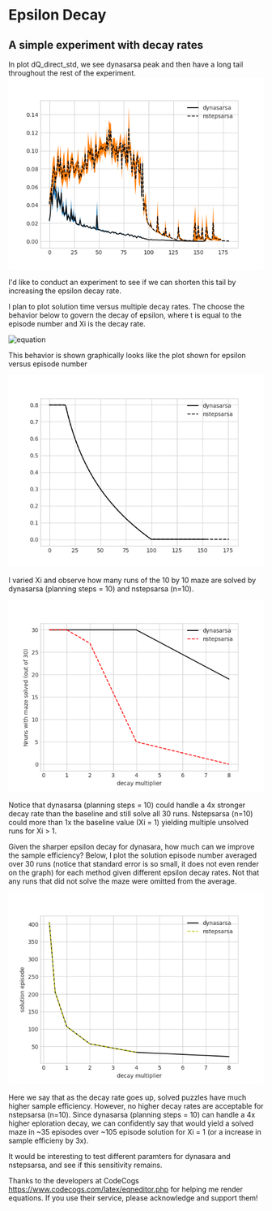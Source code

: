 # Epsilon Decay
## A simple experiment with decay rates

In plot dQ_direct_std, we see dynasarsa peak and then have a long tail throughout the rest of the experiment.
![Image of dQdirect_std](https://github.com/lmc5190/RLdemo/blob/master/experiments/dynasarsa_vs_nstepsarsa/foundation/plots/10step_dQ_direct_std.png)

I'd like to conduct an experiment to see if we can shorten this tail by increasing the epsilon decay rate.

I plan to plot solution time versus multiple decay rates. The choose the behavior below to govern the decay of epsilon, where t is equal to the episode number and Xi is the decay rate.

![equation](https://latex.codecogs.com/gif.latex?\epsilon(t)&space;=&space;\max&space;(&space;\epsilon_{min},&space;\min(\epsilon_{max},&space;1-\log_{10}\xi&space;t)&space;))

This behavior is shown graphically looks like the plot shown for epsilon versus episode number

![Image of Epsilon](https://github.com/lmc5190/RLdemo/blob/master/experiments/dynasarsa_vs_nstepsarsa/foundation/plots/10step_epsilon.png)

I varied Xi and observe how many runs of the 10 by 10 maze are solved by dynasarsa (planning steps = 10) and nstepsarsa (n=10).

![Image of Xi Variation](https://github.com/lmc5190/RLdemo/blob/master/experiments/dynasarsa_vs_nstepsarsa/epsilon_decay/plots/10step_nrun_solved.png)

Notice that dynasarsa (planning steps = 10) could handle a 4x stronger decay rate than the baseline and still solve all 30 runs. Nstepsarsa (n=10) could more than 1x the baseline value (Xi = 1) yielding multiple unsolved runs for Xi > 1.

Given the sharper epsilon decay for dynasara, how much can we improve the sample efficiency? Below, I plot the solution episode number averaged over 30 runs (notice that standard error is so small, it does not even render on the graph) for each method given different epsilon decay rates. Not that any runs that did not solve the maze were omitted from the average.

![Image of Xi Variation](https://github.com/lmc5190/RLdemo/blob/master/experiments/dynasarsa_vs_nstepsarsa/epsilon_decay/plots/10step_solution_episode.png)

Here we say that as the decay rate goes up, solved puzzles have much higher sample efficiency. However, no higher decay rates are acceptable for nstepsarsa (n=10).  Since dynasarsa (planning steps = 10) can handle a 4x higher eploration decay, we can confidently say that would yield a solved maze in ~35 episodes over ~105 episode solution for Xi = 1 (or a increase in sample efficieny by 3x).

It would be interesting to test different paramters for dynasara and nstepsarsa, and see if this sensitivity remains.


Thanks to the developers at CodeCogs https://www.codecogs.com/latex/eqneditor.php for helping me render equations. If you use their service, please acknowledge and support them!
